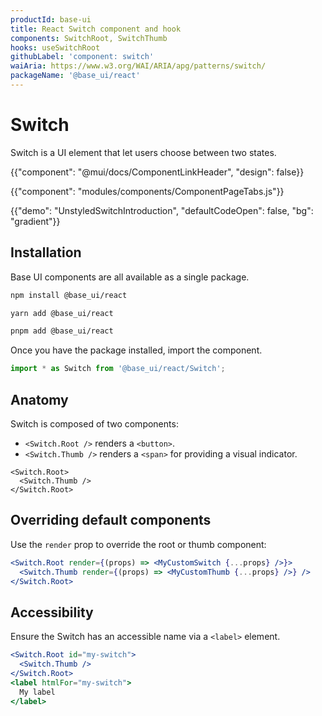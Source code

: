 ```yaml
---
productId: base-ui
title: React Switch component and hook
components: SwitchRoot, SwitchThumb
hooks: useSwitchRoot
githubLabel: 'component: switch'
waiAria: https://www.w3.org/WAI/ARIA/apg/patterns/switch/
packageName: '@base_ui/react'
---
```


# Switch

<p class="description">Switch is a UI element that let users choose between two states.</p>

{{"component": "@mui/docs/ComponentLinkHeader", "design": false}}

{{"component": "modules/components/ComponentPageTabs.js"}}

{{"demo": "UnstyledSwitchIntroduction", "defaultCodeOpen": false, "bg": "gradient"}}

## Installation

Base UI components are all available as a single package.

<codeblock storageKey="package-manager">

```bash npm
npm install @base_ui/react
```

```bash yarn
yarn add @base_ui/react
```

```bash pnpm
pnpm add @base_ui/react
```

</codeblock>

Once you have the package installed, import the component.

```ts
import * as Switch from '@base_ui/react/Switch';
```

## Anatomy

Switch is composed of two components:

- `<Switch.Root />` renders a `<button>`.
- `<Switch.Thumb />` renders a `<span>` for providing a visual indicator.

```tsx
<Switch.Root>
  <Switch.Thumb />
</Switch.Root>
```

## Overriding default components

Use the `render` prop to override the root or thumb component:

```jsx
<Switch.Root render={(props) => <MyCustomSwitch {...props} />}>
  <Switch.Thumb render={(props) => <MyCustomThumb {...props} />} />
</Switch.Root>
```

## Accessibility

Ensure the Switch has an accessible name via a `<label>` element.

```jsx
<Switch.Root id="my-switch">
  <Switch.Thumb />
</Switch.Root>
<label htmlFor="my-switch">
  My label
</label>
```
